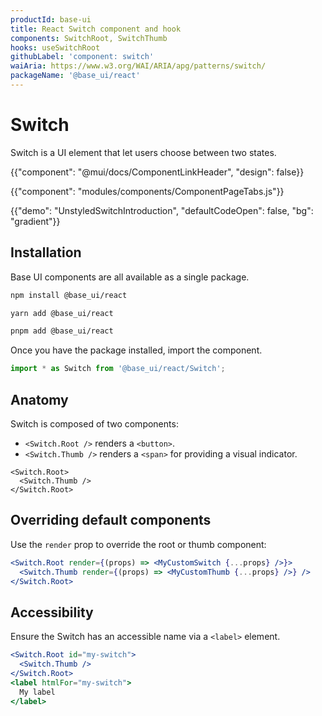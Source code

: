 ```yaml
---
productId: base-ui
title: React Switch component and hook
components: SwitchRoot, SwitchThumb
hooks: useSwitchRoot
githubLabel: 'component: switch'
waiAria: https://www.w3.org/WAI/ARIA/apg/patterns/switch/
packageName: '@base_ui/react'
---
```


# Switch

<p class="description">Switch is a UI element that let users choose between two states.</p>

{{"component": "@mui/docs/ComponentLinkHeader", "design": false}}

{{"component": "modules/components/ComponentPageTabs.js"}}

{{"demo": "UnstyledSwitchIntroduction", "defaultCodeOpen": false, "bg": "gradient"}}

## Installation

Base UI components are all available as a single package.

<codeblock storageKey="package-manager">

```bash npm
npm install @base_ui/react
```

```bash yarn
yarn add @base_ui/react
```

```bash pnpm
pnpm add @base_ui/react
```

</codeblock>

Once you have the package installed, import the component.

```ts
import * as Switch from '@base_ui/react/Switch';
```

## Anatomy

Switch is composed of two components:

- `<Switch.Root />` renders a `<button>`.
- `<Switch.Thumb />` renders a `<span>` for providing a visual indicator.

```tsx
<Switch.Root>
  <Switch.Thumb />
</Switch.Root>
```

## Overriding default components

Use the `render` prop to override the root or thumb component:

```jsx
<Switch.Root render={(props) => <MyCustomSwitch {...props} />}>
  <Switch.Thumb render={(props) => <MyCustomThumb {...props} />} />
</Switch.Root>
```

## Accessibility

Ensure the Switch has an accessible name via a `<label>` element.

```jsx
<Switch.Root id="my-switch">
  <Switch.Thumb />
</Switch.Root>
<label htmlFor="my-switch">
  My label
</label>
```
